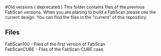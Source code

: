 #Old versions ( deprecated )
This folder contains files of the previous FabScan versions.
When you are planing to build a FabScan please use the current
design. You can find the files in the "current" of this repository.

## Files
FabScan100 - Files of the first version of FabScan<br>
FabScanCUBE - Files of the FabScan CUBE case.